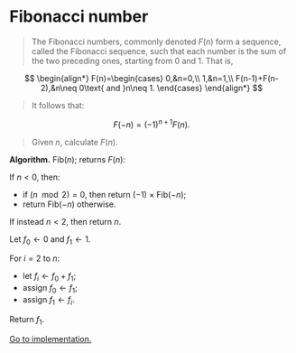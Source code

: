 # Fibonacci number

> The Fibonacci numbers, commonly denoted $F(n)$ form a sequence, called the
> Fibonacci sequence, such that each number is the sum of the two preceding
> ones, starting from 0 and 1. That is,

$$
\begin{align*}
F(n)=\begin{cases}
0,&n=0,\\
1,&n=1,\\
F(n-1)+F(n-2),&n\neq 0\text{ and }n\neq 1.
\end{cases}
\end{align*}
$$

> It follows that:

$$F(-n)=(-1)^{n+1}F(n).$$

> Given $n$, calculate $F(n)$.

**Algorithm.** Fib$(n)$; returns $F(n)$:

If $n<0$, then:

- if $(n\mod 2)=0$, then return $(-1)~\times$ Fib$(-n)$;
- return Fib$(-n)$ otherwise.

If instead $n<2$, then return $n$.

Let $f_0\leftarrow 0$ and $f_1\leftarrow 1$.

For $i=2$ to $n$:

- let $f_i\leftarrow f_0+f_1$;
- assign $f_0\leftarrow f_1$;
- assign $f_1\leftarrow f_i$.

Return $f_1$.

[Go to implementation.](../../src/dynamic_programming/lc0509_fibonacci_number.c)
